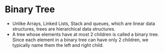 # Binary Tree

- Unlike Arrays, Linked Lists, Stack and queues, which are linear data structures, trees are hierarchical data structures.
- A tree whose elements have at most 2 children is called a binary tree. Since each element in a binary tree can have only 2 children, we typically name them the left and right child.
